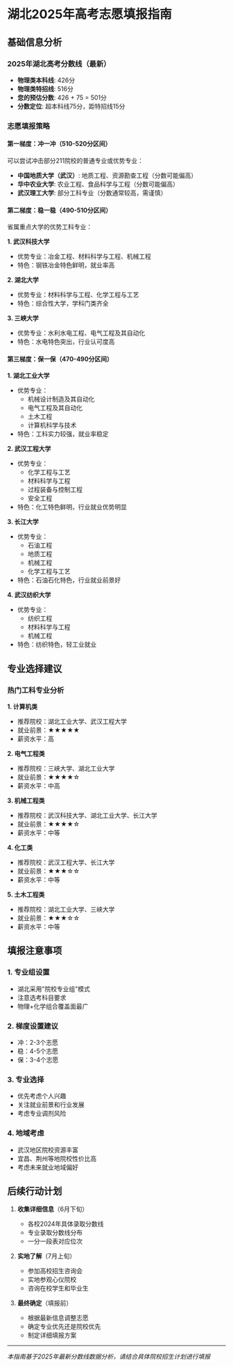 # 湖北2025年高考志愿填报指南

## 基础信息分析

### 2025年湖北高考分数线（最新）
- **物理类本科线**: 426分
- **物理类特招线**: 516分
- **您的预估分数**: 426 + 75 = 501分
- **分数定位**: 超本科线75分，距特招线15分

### 志愿填报策略

#### 第一梯度：冲一冲（510-520分区间）
可以尝试冲击部分211院校的普通专业或优势专业：
- **中国地质大学（武汉）**: 地质工程、资源勘查工程（分数可能偏高）
- **华中农业大学**: 农业工程、食品科学与工程（分数可能偏高）
- **武汉理工大学**: 部分工科专业（分数通常较高，需谨慎）

#### 第二梯度：稳一稳（490-510分区间）
省属重点大学的优势工科专业：

**1. 武汉科技大学**
- 优势专业：冶金工程、材料科学与工程、机械工程
- 特色：钢铁冶金特色鲜明，就业率高

**2. 湖北大学** 
- 优势专业：材料科学与工程、化学工程与工艺
- 特色：综合性大学，学科门类齐全

**3. 三峡大学**
- 优势专业：水利水电工程、电气工程及其自动化
- 特色：水电特色突出，行业认可度高

#### 第三梯度：保一保（470-490分区间）

**1. 湖北工业大学**
- 优势专业：
  - 机械设计制造及其自动化
  - 电气工程及其自动化  
  - 土木工程
  - 计算机科学与技术
- 特色：工科实力较强，就业率稳定

**2. 武汉工程大学**
- 优势专业：
  - 化学工程与工艺
  - 材料科学与工程
  - 过程装备与控制工程
  - 安全工程
- 特色：化工特色鲜明，行业就业优势明显

**3. 长江大学**
- 优势专业：
  - 石油工程
  - 地质工程
  - 机械工程
  - 化学工程与工艺
- 特色：石油石化特色，行业就业前景好

**4. 武汉纺织大学**
- 优势专业：
  - 纺织工程
  - 材料科学与工程
  - 机械工程
- 特色：纺织特色，轻工业就业

## 专业选择建议

### 热门工科专业分析

**1. 计算机类**
- 推荐院校：湖北工业大学、武汉工程大学
- 就业前景：★★★★★
- 薪资水平：高

**2. 电气工程类**
- 推荐院校：三峡大学、湖北工业大学
- 就业前景：★★★★☆
- 薪资水平：中高

**3. 机械工程类**
- 推荐院校：武汉科技大学、湖北工业大学、长江大学
- 就业前景：★★★★☆
- 薪资水平：中等

**4. 化工类**
- 推荐院校：武汉工程大学、长江大学
- 就业前景：★★★☆☆
- 薪资水平：中等

**5. 土木工程类**
- 推荐院校：湖北工业大学、三峡大学
- 就业前景：★★★☆☆
- 薪资水平：中等

## 填报注意事项

### 1. 专业组设置
- 湖北采用"院校专业组"模式
- 注意选考科目要求
- 物理+化学组合覆盖面最广

### 2. 梯度设置建议
- 冲：2-3个志愿
- 稳：4-5个志愿  
- 保：3-4个志愿

### 3. 专业选择
- 优先考虑个人兴趣
- 关注就业前景和行业发展
- 考虑专业调剂风险

### 4. 地域考虑
- 武汉地区院校资源丰富
- 宜昌、荆州等地院校性价比高
- 考虑未来就业地域偏好

## 后续行动计划

1. **收集详细信息**（6月下旬）
   - 各校2024年具体录取分数线
   - 专业录取分数线分布
   - 一分一段表对应位次

2. **实地了解**（7月上旬）
   - 参加高校招生咨询会
   - 实地参观心仪院校
   - 咨询在校学生和毕业生

3. **最终确定**（填报前）
   - 根据最新信息调整志愿
   - 确定专业优先还是院校优先
   - 制定详细填报方案

---
*本指南基于2025年最新分数线数据分析，请结合具体院校招生计划进行填报*
